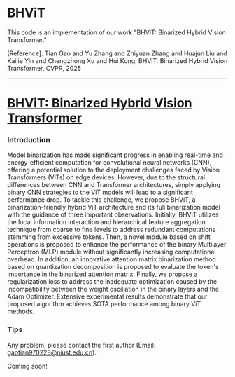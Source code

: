 # BHViT
This code is an implementation of our work "BHViT: Binarized Hybrid Vision Transformer."

[Reference]: Tian Gao and Yu Zhang and Zhiyuan Zhang and Huajun Liu and Kaijie Yin and Chengzhong Xu and Hui Kong, BHViT: Binarized Hybrid Vision Transformer, CVPR, 2025


----------------------------------------------------------------------------------------------------------------------------------------------------------
# [BHViT: Binarized Hybrid Vision Transformer](https://arxiv.org/abs/2305.07931)
### Introduction
Model binarization has made significant progress in enabling real-time and energy-efficient computation for convolutional neural networks (CNN), offering a potential solution to the deployment challenges faced by Vision Transformers (ViTs) on edge devices. However, due to the structural differences between CNN and Transformer architectures, simply applying binary CNN strategies to the ViT models will lead to a significant performance drop. To tackle this challenge, we propose BHViT, a binarization-friendly hybrid ViT architecture and its full binarization model with the guidance of three important observations. Initially, BHViT utilizes the local information interaction and hierarchical feature aggregation technique from coarse to fine levels to address redundant computations stemming from excessive tokens. Then, a novel module based on shift operations is proposed to enhance the performance of the binary Multilayer Perceptron (MLP) module without significantly increasing computational overhead. In addition, an innovative attention matrix binarization method based on quantization decomposition is proposed to evaluate the token's importance in the binarized attention matrix. Finally, we propose a regularization loss to address the inadequate optimization caused by the incompatibility between the weight oscillation in the binary layers and the Adam Optimizer. Extensive experimental results demonstrate that our proposed algorithm achieves SOTA performance among binary ViT methods.

### Tips
   Any problem, please contact the first author (Email: gaotian970228@njust.edu.cn).
   
Coming soon!
